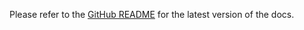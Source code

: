 <!-- README for NPM; the one for GitHub is in .github directory. -->

Please refer to the [GitHub README](https://github.com/ivan7237d/1log-rxjs) for the latest version of the docs.
